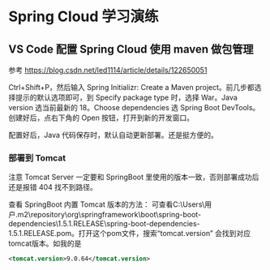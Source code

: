 # Spring Cloud 学习演练

## VS Code 配置 Spring Cloud 使用 maven 做包管理
参考
https://blog.csdn.net/led1114/article/details/122650051

Ctrl+Shift+P，然后输入 Spring Initializr: Create a Maven project。前几步都选择提示的默认选项即可，到 Specify package type 时，选择 War。Java version 选当前最新的 18。Choose dependencies 选 Spring Boot DevTools。创建好后，点右下角的 Open 按钮，打开到新的开发窗口。

配置好后，Java 代码保存时，默认自动更新部署。还是挺方便的。

### 部署到 Tomcat
注意 Tomcat Server 一定要和 SpringBoot 里使用的版本一致，否则部署成功后还是报错 404 找不到路径。

查看 SpringBoot 内置 Tomcat 版本的方法：
可查看C:\Users\用户.m2\repository\org\springframework\boot\spring-boot-dependencies\1.5.1.RELEASE\spring-boot-dependencies-1.5.1.RELEASE.pom。打开这个pom文件，搜索“tomcat.version” 会找到对应tomcat版本。如我的是
```xml
<tomcat.version>9.0.64</tomcat.version>

```
